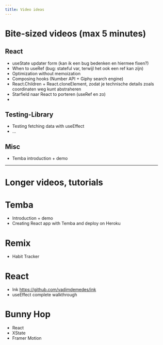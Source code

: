 ```yaml
---
title: Video ideas
---
```

# Bite-sized videos (max 5 minutes)

## React
* useState updater form (kan ik een bug bedenken en hiermee fixen?)
* When to useRef (bug: stateful var, terwijl het ook een ref kan zijn)
* Optimization without memoization
* Composing hooks (Number API + Giphy search engine)
* React.Children + React.cloneElement, zodat je technische details zoals coordinaten weg kunt abstraheren
* Starfield naar React to porteren (useRef en zo)
* 


## Testing-Library
* Testing fetching data with useEffect
* ...

## Misc
* Temba introduction + demo

---

# Longer videos, tutorials

# Temba
* Introduction + demo
* Creating React app with Temba and deploy on Heroku

# Remix

* Habit Tracker

# React

* Ink https://github.com/vadimdemedes/ink
* useEffect complete walkthrough

# Bunny Hop

* React
* XState
* Framer Motion
